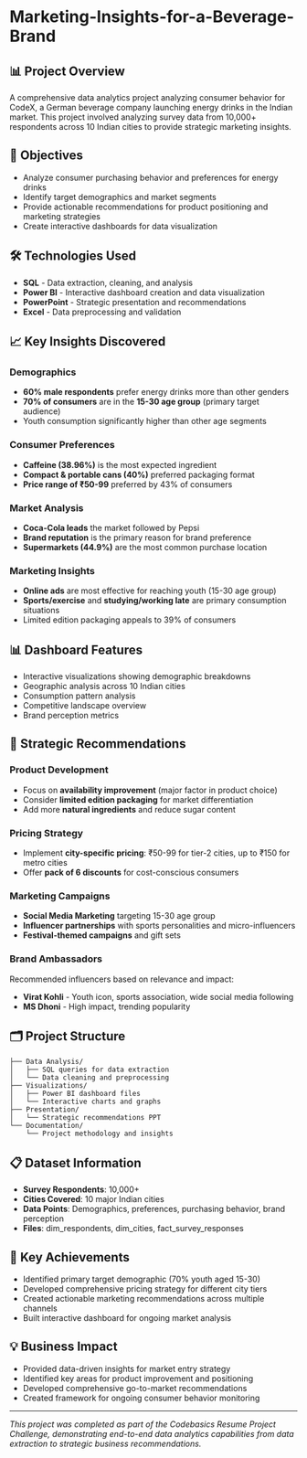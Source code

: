 # Marketing-Insights-for-a-Beverage-Brand

## 📊 Project Overview
A comprehensive data analytics project analyzing consumer behavior for CodeX, a German beverage company launching energy drinks in the Indian market. This project involved analyzing survey data from 10,000+ respondents across 10 Indian cities to provide strategic marketing insights.

## 🎯 Objectives
- Analyze consumer purchasing behavior and preferences for energy drinks
- Identify target demographics and market segments
- Provide actionable recommendations for product positioning and marketing strategies
- Create interactive dashboards for data visualization

## 🛠️ Technologies Used
- **SQL** - Data extraction, cleaning, and analysis
- **Power BI** - Interactive dashboard creation and data visualization
- **PowerPoint** - Strategic presentation and recommendations
- **Excel** - Data preprocessing and validation

## 📈 Key Insights Discovered

### Demographics
- **60% male respondents** prefer energy drinks more than other genders
- **70% of consumers** are in the **15-30 age group** (primary target audience)
- Youth consumption significantly higher than other age segments

### Consumer Preferences
- **Caffeine (38.96%)** is the most expected ingredient
- **Compact & portable cans (40%)** preferred packaging format
- **Price range of ₹50-99** preferred by 43% of consumers

### Market Analysis
- **Coca-Cola leads** the market followed by Pepsi
- **Brand reputation** is the primary reason for brand preference
- **Supermarkets (44.9%)** are the most common purchase location

### Marketing Insights
- **Online ads** are most effective for reaching youth (15-30 age group)
- **Sports/exercise** and **studying/working late** are primary consumption situations
- Limited edition packaging appeals to 39% of consumers

## 📊 Dashboard Features
- Interactive visualizations showing demographic breakdowns
- Geographic analysis across 10 Indian cities
- Consumption pattern analysis
- Competitive landscape overview
- Brand perception metrics

## 🎯 Strategic Recommendations

### Product Development
- Focus on **availability improvement** (major factor in product choice)
- Consider **limited edition packaging** for market differentiation
- Add more **natural ingredients** and reduce sugar content

### Pricing Strategy
- Implement **city-specific pricing**: ₹50-99 for tier-2 cities, up to ₹150 for metro cities
- Offer **pack of 6 discounts** for cost-conscious consumers

### Marketing Campaigns
- **Social Media Marketing** targeting 15-30 age group
- **Influencer partnerships** with sports personalities and micro-influencers
- **Festival-themed campaigns** and gift sets

### Brand Ambassadors
Recommended influencers based on relevance and impact:
- **Virat Kohli** - Youth icon, sports association, wide social media following
- **MS Dhoni** - High impact, trending popularity

## 🗂️ Project Structure
```
├── Data Analysis/
│   ├── SQL queries for data extraction
│   └── Data cleaning and preprocessing
├── Visualizations/
│   ├── Power BI dashboard files
│   └── Interactive charts and graphs
├── Presentation/
│   └── Strategic recommendations PPT
└── Documentation/
    └── Project methodology and insights
```

## 📋 Dataset Information
- **Survey Respondents**: 10,000+
- **Cities Covered**: 10 major Indian cities
- **Data Points**: Demographics, preferences, purchasing behavior, brand perception
- **Files**: dim_respondents, dim_cities, fact_survey_responses

## 🚀 Key Achievements
- Identified primary target demographic (70% youth aged 15-30)
- Developed comprehensive pricing strategy for different city tiers
- Created actionable marketing recommendations across multiple channels
- Built interactive dashboard for ongoing market analysis

## 💡 Business Impact
- Provided data-driven insights for market entry strategy
- Identified key areas for product improvement and positioning
- Developed comprehensive go-to-market recommendations
- Created framework for ongoing consumer behavior monitoring
---
*This project was completed as part of the Codebasics Resume Project Challenge, demonstrating end-to-end data analytics capabilities from data extraction to strategic business recommendations.*
